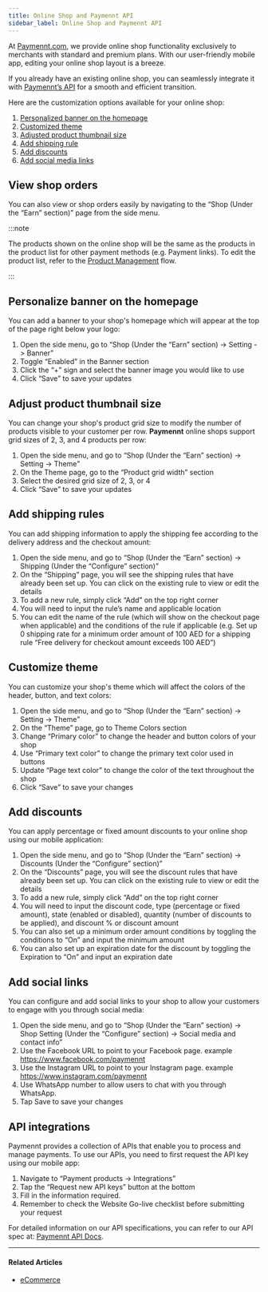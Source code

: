 ```yaml
---
title: Online Shop and Paymennt API
sidebar_label: Online Shop and Paymennt API
---
```


At [<ins>Paymennt.com</ins>](https://www.paymennt.com/), we provide online shop functionality exclusively to merchants with standard and premium plans. With our user-friendly mobile app, editing your online shop layout is a breeze.

If you already have an existing online shop, you can seamlessly integrate it with <ins>[Paymennt’s API](#api-integrations)</ins> for a smooth and efficient transition.

Here are the customization options available for your online shop:

1. [<ins>Personalized banner on the homepage</ins>](#personalize-banner-on-the-homepage)
2. [<ins>Customized theme</ins>](#customize-theme)
3. [<ins>Adjusted product thumbnail size</ins>](#adjust-product-thumbnail-size)
4. [<ins>Add shipping rule</ins>](#add-shipping-rules)
5. [<ins>Add discounts</ins>](#add-discounts)
6. [<ins>Add social media links</ins>](#add-social-links)

## View shop orders

You can also view or shop orders easily by navigating to the “Shop (Under the “Earn” section)” page from the side menu.

:::note

The products shown on the online shop will be the same as the products in the product list for other payment methods (e.g. Payment links). To edit the product list, refer to the [<ins>Product Management</ins>](./products-collections-and-events) flow.

:::

## Personalize banner on the homepage

You can add a banner to your shop's homepage which will appear at the top of the page right below your logo:

1. Open the side menu, go to “Shop (Under the “Earn” section) -> Setting -> Banner”
2. Toggle “Enabled” in the Banner section
3. Click the “+” sign and select the banner image you would like to use
4. Click “Save” to save your updates

## Adjust product thumbnail size

You can change your shop's product grid size to modify the number of products visible to your customer per row. **Paymennt** online shops support grid sizes of 2, 3, and 4 products per row:

1. Open the side menu, and go to “Shop (Under the “Earn” section) -> Setting -> Theme”
2. On the Theme page, go to the “Product grid width” section
3. Select the desired grid size of 2, 3, or 4
4. Click “Save” to save your updates

## Add shipping rules

You can add shipping information to apply the shipping fee according to the delivery address and the checkout amount:

1. Open the side menu, and go to “Shop (Under the “Earn” section) -> Shipping (Under the “Configure” section)”
2. On the “Shipping” page, you will see the shipping rules that have already been set up. You can click on the existing rule to view or edit the details
3. To add a new rule, simply click “Add” on the top right corner
4. You will need to input the rule’s name and applicable location
5. You can edit the name of the rule (which will show on the checkout page when applicable) and the conditions of the rule if applicable (e.g. Set up 0 shipping rate for a minimum order amount of 100 AED for a shipping rule “Free delivery for checkout amount exceeds 100 AED”)

## Customize theme

You can customize your shop's theme which will affect the colors of the header, button, and text colors:

1. Open the side menu, and go to “Shop (Under the “Earn” section) -> Setting -> Theme”
2. On the “Theme” page, go to Theme Colors section
3. Change “Primary color” to change the header and button colors of your shop
4. Use “Primary text color” to change the primary text color used in buttons
5. Update “Page text color” to change the color of the text throughout the shop
6. Click “Save” to save your changes

## Add discounts

You can apply percentage or fixed amount discounts to your online shop using our mobile application:

1. Open the side menu, and go to “Shop (Under the “Earn” section) -> Discounts (Under the “Configure” section)”
2. On the “Discounts” page, you will see the discount rules that have already been set up. You can click on the existing rule to view or edit the details
3. To add a new rule, simply click “Add” on the top right corner
4. You will need to input the discount code, type (percentage or fixed amount), state (enabled or disabled), quantity (number of discounts to be applied), and discount % or discount amount
5. You can also set up a minimum order amount conditions by toggling the conditions to “On” and input the minimum amount
6. You can also set up an expiration date for the discount by toggling the Expiration to “On” and input an expiration date

## Add social links​

You can configure and add social links to your shop to allow your customers to engage with you through social media:

1. Open the side menu, and go to “Shop (Under the “Earn” section) -> Shop Setting (Under the “Configure” section) -> Social media and contact info”
2. Use the Facebook URL to point to your Facebook page. example [<ins>https://www.facebook.com/paymennt</ins>](https://www.facebook.com/paymennt)
3. Use the Instagram URL to point to your Instagram page. example [<ins>https://www.instagram.com/paymennt</ins>](https://www.instagram.com/paymennt)
4. Use WhatsApp number to allow users to chat with you through WhatsApp.
5. Tap Save to save your changes

## API integrations

Paymennt provides a collection of APIs that enable you to process and manage payments. To use our APIs, you need to first request the API key using our mobile app:

1. Navigate to “Payment products -> Integrations”
1. Tap the “Request new API keys” button at the bottom
1. Fill in the information required.
1. Remember to check the Website Go-live checklist before submitting your request

For detailed information on our API specifications, you can refer to our API spec at: [<ins>Paymennt API Docs</ins>](https://docs.paymennt.com/api).

***

#### Related Articles

* [<ins>eCommerce</ins>](../api-and-plugins)
